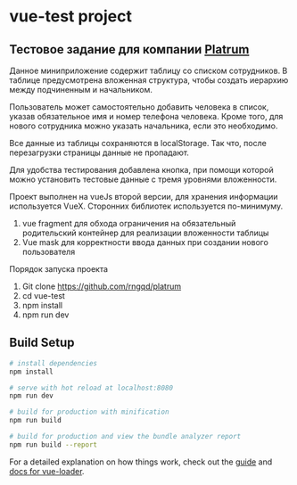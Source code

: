 # vue-test project

## Тестовое задание для компании [Platrum](https://platrum.ru/)

Данное миниприложение содержит таблицу со списком сотрудников. В таблице предусмотрена вложенная структура, чтобы
создать иерархию между подчиненным и начальником.

Пользователь может самостоятельно добавить человека в список, указав обязательное имя и номер телефона человека.
Кроме того, для нового сотрудника можно указать начальника, если это необходимо.

Все данные из таблицы сохраняются в localStorage. Так что, после перезагрузки страницы данные не пропадают.

Для удобства тестирования добавлена кнопка, при помощи которой можно установить тестовые данные с тремя уровнями вложенности.

Проект выполнен на vueJs второй версии, для хранения информации используется VueX.
Сторонних библиотек используется по-минимуму.
1. vue fragment для обхода ограничения на обязательный родительский контейнер для реализации вложенности таблицы
2. Vue mask для корректности ввода данных при создании нового пользователя

Порядок запуска проекта
1. Git clone https://github.com/rngqd/platrum
2. cd vue-test
3. npm install
4. npm run dev
## Build Setup

``` bash
# install dependencies
npm install

# serve with hot reload at localhost:8080
npm run dev

# build for production with minification
npm run build

# build for production and view the bundle analyzer report
npm run build --report
```

For a detailed explanation on how things work, check out the [guide](http://vuejs-templates.github.io/webpack/)
and [docs for vue-loader](http://vuejs.github.io/vue-loader).
